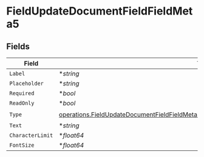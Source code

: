 # FieldUpdateDocumentFieldFieldMeta5


## Fields

| Field                                                                                                                                                                                                  | Type                                                                                                                                                                                                   | Required                                                                                                                                                                                               | Description                                                                                                                                                                                            |
| ------------------------------------------------------------------------------------------------------------------------------------------------------------------------------------------------------ | ------------------------------------------------------------------------------------------------------------------------------------------------------------------------------------------------------ | ------------------------------------------------------------------------------------------------------------------------------------------------------------------------------------------------------ | ------------------------------------------------------------------------------------------------------------------------------------------------------------------------------------------------------ |
| `Label`                                                                                                                                                                                                | **string*                                                                                                                                                                                              | :heavy_minus_sign:                                                                                                                                                                                     | N/A                                                                                                                                                                                                    |
| `Placeholder`                                                                                                                                                                                          | **string*                                                                                                                                                                                              | :heavy_minus_sign:                                                                                                                                                                                     | N/A                                                                                                                                                                                                    |
| `Required`                                                                                                                                                                                             | **bool*                                                                                                                                                                                                | :heavy_minus_sign:                                                                                                                                                                                     | N/A                                                                                                                                                                                                    |
| `ReadOnly`                                                                                                                                                                                             | **bool*                                                                                                                                                                                                | :heavy_minus_sign:                                                                                                                                                                                     | N/A                                                                                                                                                                                                    |
| `Type`                                                                                                                                                                                                 | [operations.FieldUpdateDocumentFieldFieldMetaDocumentsFieldsResponse200ApplicationJSONType](../../models/operations/fieldupdatedocumentfieldfieldmetadocumentsfieldsresponse200applicationjsontype.md) | :heavy_check_mark:                                                                                                                                                                                     | N/A                                                                                                                                                                                                    |
| `Text`                                                                                                                                                                                                 | **string*                                                                                                                                                                                              | :heavy_minus_sign:                                                                                                                                                                                     | N/A                                                                                                                                                                                                    |
| `CharacterLimit`                                                                                                                                                                                       | **float64*                                                                                                                                                                                             | :heavy_minus_sign:                                                                                                                                                                                     | N/A                                                                                                                                                                                                    |
| `FontSize`                                                                                                                                                                                             | **float64*                                                                                                                                                                                             | :heavy_minus_sign:                                                                                                                                                                                     | N/A                                                                                                                                                                                                    |